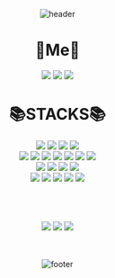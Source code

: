 <div align="center">
 
 
![header](https://capsule-render.vercel.app/api?type=waving&color=gradient&height=300&section=header&text=Yeji%20&fontSize=90&animation=fadeIn&fontAlignY=38&desc=%&descAlignY=51&descAlign=62)

 <div align=center><h1>🐣Me🐥 </h1></div>

<div align=center>
  
<a href="mailto:twoye1193@ajou.ac.kr"><img src="https://img.shields.io/badge/Gmail-D14836?style=for-the-badge&logo=Gmail&logoColor=white"/></a>
<a href="https://www.instagram.com/yes_gee_/"><img src="https://img.shields.io/badge/Instagram-E4405F?style=for-the-badge&logo=Instagram&logoColor=white"/></a>
<a href="https://www.linkedin.com/in/%EC%98%88%EC%A7%80-%EC%9D%B4-8b305b25b/"><img src="https://img.shields.io/badge/LinkedIn-0077B5?style=for-the-badge&logo=linkedin&logoColor=white"/></a>

  
</div>
 
<div align=center><h1>📚STACKS📚</h1></div>
 
<div align=center>
 
<img src="https://img.shields.io/badge/java-007396?style=for-the-badge&logo=java&logoColor=white">
<img src="https://img.shields.io/badge/python-3776AB?style=for-the-badge&logo=python&logoColor=white">
<img src="https://img.shields.io/badge/javascript-F7DF1E?style=for-the-badge&logo=javascript&logoColor=black"> 
<img src="https://img.shields.io/badge/linux-FCC624?style=for-the-badge&logo=linux&logoColor=black">
<br>

<img src="https://img.shields.io/badge/react-61DAFB?style=for-the-badge&logo=react&logoColor=black">
<img src="https://img.shields.io/badge/expo-000020?style=for-the-badge&logo=expo&logoColor=white">

<img src="https://img.shields.io/badge/springboot-6DB33F?style=for-the-badge&logo=springboot&logoColor=white">
<img src="https://img.shields.io/badge/springsecurity-6DB33F?style=for-the-badge&logo=springsecurity&logoColor=white">
<img src="https://img.shields.io/badge/gradle-02303A?style=for-the-badge&logo=gradle&logoColor=white">
 
<img src="https://img.shields.io/badge/mysql-4479A1?style=for-the-badge&logo=mysql&logoColor=white">
<img src="https://img.shields.io/badge/mariaDB-003545?style=for-the-badge&logo=mariaDB&logoColor=white">
 
<br>

<img src="https://img.shields.io/badge/amazonec2-FF9900?style=for-the-badge&logo=amazonec2&logoColor=white">
<img src="https://img.shields.io/badge/amazonrds-527FFF?style=for-the-badge&logo=amazonrds&logoColor=white">
<img src="https://img.shields.io/badge/amazons3-569A31?style=for-the-badge&logo=amazons3&logoColor=white">
<img src="https://img.shields.io/badge/gcp-4285F4?style=for-the-badge&logo=googlecloud&logoColor=white">
<br> 
 
<img src="https://img.shields.io/badge/github-181717?style=for-the-badge&logo=github&logoColor=white">
<img src="https://img.shields.io/badge/git-F05032?style=for-the-badge&logo=git&logoColor=white">
<img src="https://img.shields.io/badge/githubactions-088FF?style=for-the-badge&logo=githubactions&logoColor=white">
<img src="https://img.shields.io/badge/notion-000000?style=for-the-badge&logo=notion&logoColor=white">
<img src="https://img.shields.io/badge/jira-0052CC?style=for-the-badge&logo=jira&logoColor=white">
</div>
 

<br>
<br>
<br>
<br>

<img src="https://github-readme-stats.vercel.app/api/top-langs/?username=yejipractice&exclude_repo=2020_1_CPL,2021_1_OOP,2021_2_ESL&layout=compact&langs_count=6"/>
<a align = "right" href="https://solved.ac/twoye1193123"><img src="http://mazassumnida.wtf/api/generate_badge?boj=twoye1193123"/></a>

<img src="https://github-readme-stats.vercel.app/api?username=yejipractice">
<br>
  <br>
  <br>

![footer](https://capsule-render.vercel.app/api?type=waving&color=gradient&height=200&section=footer&fontSize=90)


</div>


